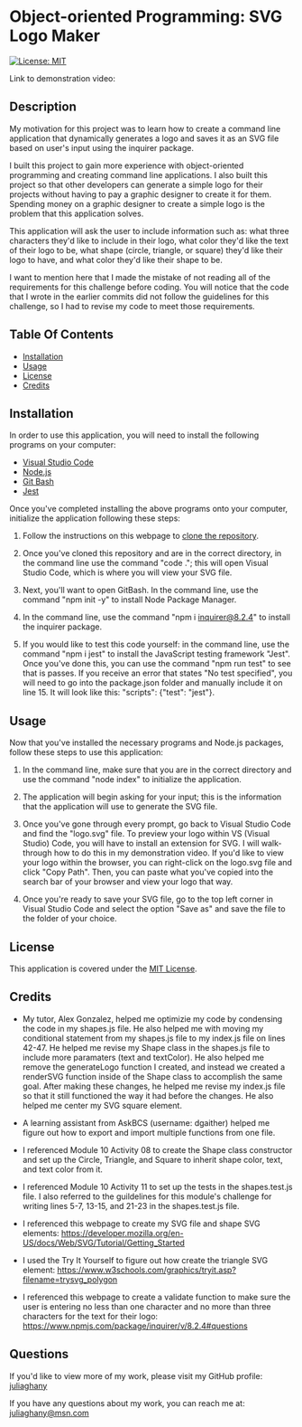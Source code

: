 
# Object-oriented Programming: SVG Logo Maker

[![License: MIT](https://img.shields.io/badge/License-MIT-yellow.svg)](https://opensource.org/licenses/MIT)

Link to demonstration video: 

## Description 

My motivation for this project was to learn how to create a command line application that dynamically generates a logo and saves it as an SVG file based on user's input using the inquirer package. 
  
I built this project to gain more experience with object-oriented programming and creating command line applications. I also built this project so that other developers can generate a simple logo for their projects without having to pay a graphic designer to create it for them. Spending money on a graphic designer to create a simple logo is the problem that this application solves. 

This application will ask the user to include information such as: what three characters they'd like to include in their logo, what color they'd like the text of their logo to be, what shape (circle, triangle, or square) they'd like their logo to have, and what color they'd like their shape to be. 

I want to mention here that I made the mistake of not reading all of the requirements for this challenge before coding. You will notice that the code that I wrote in the earlier commits did not follow the guidelines for this challenge, so I had to revise my code to meet those requirements. 

## Table Of Contents 
- [Installation](#installation)<br>
- [Usage](#usage)<br>
- [License](#license)<br>
- [Credits](#credits)<br>


## Installation

In order to use this application, you will need to install the following programs on your computer: 

- [Visual Studio Code](https://code.visualstudio.com/) 
- [Node.js](https://nodejs.org/en) 
- [Git Bash](https://gitforwindows.org/)
- [Jest](https://www.npmjs.com/package/jest)


Once you've completed installing the above programs onto your computer, initialize the application following these steps:

1. Follow the instructions on this webpage to [clone the repository](https://docs.github.com/en/repositories/creating-and-managing-repositories/cloning-a-repository).
   
2. Once you've cloned this repository and are in the correct directory, in the command line use the command "code ."; this will open Visual Studio Code, which is where you will view your SVG file. 
   
3. Next, you'll want to open GitBash. In the command line, use the command "npm init -y" to install Node Package Manager.
   
4. In the command line, use the command "npm i inquirer@8.2.4" to install the inquirer package.

5. If you would like to test this code yourself: in the command line, use the command "npm i jest" to install the JavaScript testing framework "Jest". Once you've done this, you can use the command "npm run test" to see that is passes. If you receive an error that states "No test specified", you will need to go into the package.json folder and manually include it on line 15. It will look like this: "scripts": {"test": "jest"}. 

## Usage

Now that you've installed the necessary programs and Node.js packages, follow these steps to use this application: 

1. In the command line, make sure that you are in the correct directory and use the command "node index" to initialize the application. 
   
2. The application will begin asking for your input; this is the information that the application will use to generate the SVG file.
   
3. Once you've gone through every prompt, go back to Visual Studio Code and find the "logo.svg" file. To preview your logo within VS (Visual Studio) Code, you will have to install an extension for SVG. I will walk-through how to do this in my demonstration video. If you'd like to view your logo within the browser, you can right-click on the logo.svg file and click "Copy Path". Then, you can paste what you've copied into the search bar of your browser and view your logo that way. 
   
4. Once you're ready to save your SVG file, go to the top left corner in Visual Studio Code and select the option "Save as" and save the file to the folder of your choice.

## License 

This application is covered under the [MIT License](https://opensource.org/license/mit/).

## Credits

- My tutor, Alex Gonzalez, helped me optimizie my code by condensing the code in my shapes.js file. He also helped me with moving my conditional statement from my shapes.js file to my index.js file on lines 42-47. He helped me revise my Shape class in the shapes.js file to include more paramaters (text and textColor). He also helped me remove the generateLogo function I created, and instead we created a renderSVG function inside of the Shape class to accomplish the same goal. After making these changes, he helped me revise my index.js file so that it still functioned the way it had before the changes. He also helped me center my SVG square element.

- A learning assistant from AskBCS (username: dgaither) helped me figure out how to export and import multiple functions from one file. 

- I referenced Module 10 Activity 08 to create the Shape class constructor and set up the Circle, Triangle, and Square to inherit shape color, text, and text color from it. 

- I referenced Module 10 Activity 11 to set up the tests in the shapes.test.js file. I also referred to the guildelines for this module's challenge for writing lines 5-7, 13-15, and 21-23 in the shapes.test.js file. 

- I referenced this webpage to create my SVG file and shape SVG elements: https://developer.mozilla.org/en-US/docs/Web/SVG/Tutorial/Getting_Started

- I used the Try It Yourself to figure out how create the triangle SVG element: https://www.w3schools.com/graphics/tryit.asp?filename=trysvg_polygon 

- I referenced this webpage to create a validate function to make sure the user is entering no less than one character and no more than three characters for the text for their logo:  https://www.npmjs.com/package/inquirer/v/8.2.4#questions 


## Questions

If you'd like to view more of my work, please visit my GitHub profile: [juliaghany](https://github.com/juliaghany)

If you have any questions about my work, you can reach me at: juliaghany@msn.com

